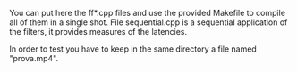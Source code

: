 You can put here the ff*.cpp files and use the provided Makefile to compile all of them in a single shot. 
File sequential.cpp is a sequential application of the filters, it provides measures of the latencies.

In order to test you have to keep in the same directory a file named "prova.mp4".
